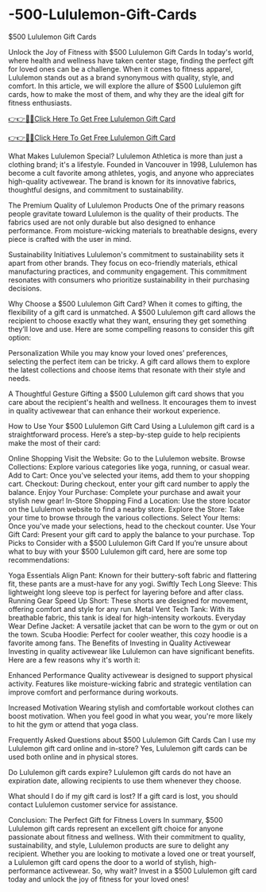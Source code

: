 # -500-Lululemon-Gift-Cards
$500 Lululemon Gift Cards

Unlock the Joy of Fitness with $500 Lululemon Gift Cards
In today's world, where health and wellness have taken center stage, finding the perfect gift for loved ones can be a challenge. When it comes to fitness apparel, Lululemon stands out as a brand synonymous with quality, style, and comfort. In this article, we will explore the allure of $500 Lululemon gift cards, how to make the most of them, and why they are the ideal gift for fitness enthusiasts.

[👉👉🔴📲Click Here To Get Free Lululemon Gift Card](https://shorturl.at/bWI3I)

[👉👉🔴📲Click Here To Get Free Lululemon Gift Card](https://shorturl.at/bWI3I)

What Makes Lululemon Special?
Lululemon Athletica is more than just a clothing brand; it's a lifestyle. Founded in Vancouver in 1998, Lululemon has become a cult favorite among athletes, yogis, and anyone who appreciates high-quality activewear. The brand is known for its innovative fabrics, thoughtful designs, and commitment to sustainability.

The Premium Quality of Lululemon Products
One of the primary reasons people gravitate toward Lululemon is the quality of their products. The fabrics used are not only durable but also designed to enhance performance. From moisture-wicking materials to breathable designs, every piece is crafted with the user in mind.

Sustainability Initiatives
Lululemon's commitment to sustainability sets it apart from other brands. They focus on eco-friendly materials, ethical manufacturing practices, and community engagement. This commitment resonates with consumers who prioritize sustainability in their purchasing decisions.

Why Choose a $500 Lululemon Gift Card?
When it comes to gifting, the flexibility of a gift card is unmatched. A $500 Lululemon gift card allows the recipient to choose exactly what they want, ensuring they get something they’ll love and use. Here are some compelling reasons to consider this gift option:

Personalization
While you may know your loved ones’ preferences, selecting the perfect item can be tricky. A gift card allows them to explore the latest collections and choose items that resonate with their style and needs.

A Thoughtful Gesture
Gifting a $500 Lululemon gift card shows that you care about the recipient's health and wellness. It encourages them to invest in quality activewear that can enhance their workout experience.

How to Use Your $500 Lululemon Gift Card
Using a Lululemon gift card is a straightforward process. Here’s a step-by-step guide to help recipients make the most of their card:

Online Shopping
Visit the Website: Go to the Lululemon website.
Browse Collections: Explore various categories like yoga, running, or casual wear.
Add to Cart: Once you've selected your items, add them to your shopping cart.
Checkout: During checkout, enter your gift card number to apply the balance.
Enjoy Your Purchase: Complete your purchase and await your stylish new gear!
In-Store Shopping
Find a Location: Use the store locator on the Lululemon website to find a nearby store.
Explore the Store: Take your time to browse through the various collections.
Select Your Items: Once you've made your selections, head to the checkout counter.
Use Your Gift Card: Present your gift card to apply the balance to your purchase.
Top Picks to Consider with a $500 Lululemon Gift Card
If you’re unsure about what to buy with your $500 Lululemon gift card, here are some top recommendations:

Yoga Essentials
Align Pant: Known for their buttery-soft fabric and flattering fit, these pants are a must-have for any yogi.
Swiftly Tech Long Sleeve: This lightweight long sleeve top is perfect for layering before and after class.
Running Gear
Speed Up Short: These shorts are designed for movement, offering comfort and style for any run.
Metal Vent Tech Tank: With its breathable fabric, this tank is ideal for high-intensity workouts.
Everyday Wear
Define Jacket: A versatile jacket that can be worn to the gym or out on the town.
Scuba Hoodie: Perfect for cooler weather, this cozy hoodie is a favorite among fans.
The Benefits of Investing in Quality Activewear
Investing in quality activewear like Lululemon can have significant benefits. Here are a few reasons why it's worth it:

Enhanced Performance
Quality activewear is designed to support physical activity. Features like moisture-wicking fabric and strategic ventilation can improve comfort and performance during workouts.

Increased Motivation
Wearing stylish and comfortable workout clothes can boost motivation. When you feel good in what you wear, you're more likely to hit the gym or attend that yoga class.

Frequently Asked Questions about $500 Lululemon Gift Cards
Can I use my Lululemon gift card online and in-store?
Yes, Lululemon gift cards can be used both online and in physical stores.

Do Lululemon gift cards expire?
Lululemon gift cards do not have an expiration date, allowing recipients to use them whenever they choose.

What should I do if my gift card is lost?
If a gift card is lost, you should contact Lululemon customer service for assistance.

Conclusion: The Perfect Gift for Fitness Lovers
In summary, $500 Lululemon gift cards represent an excellent gift choice for anyone passionate about fitness and wellness. With their commitment to quality, sustainability, and style, Lululemon products are sure to delight any recipient. Whether you are looking to motivate a loved one or treat yourself, a Lululemon gift card opens the door to a world of stylish, high-performance activewear. So, why wait? Invest in a $500 Lululemon gift card today and unlock the joy of fitness for your loved ones!
